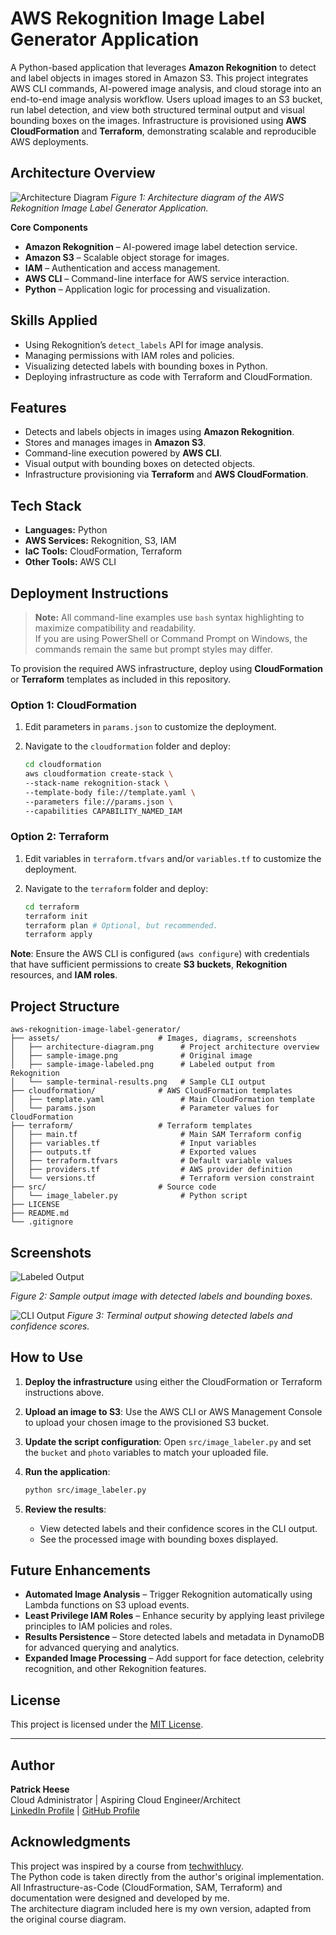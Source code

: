 # AWS Rekognition Image Label Generator Application
A Python-based application that leverages **Amazon Rekognition** to detect and label objects in images stored in Amazon S3. This project integrates AWS CLI commands, AI-powered image analysis, and cloud storage into an end-to-end image analysis workflow. Users upload images to an S3 bucket, run label detection, and view both structured terminal output and visual bounding boxes on the images. Infrastructure is provisioned using **AWS CloudFormation** and **Terraform**, demonstrating scalable and reproducible AWS deployments.

## Architecture Overview
![Architecture Diagram](assets/architecture-diagram.png)
*Figure 1: Architecture diagram of the AWS Rekognition Image Label Generator Application.*

**Core Components**  
- **Amazon Rekognition** – AI-powered image label detection service.  
- **Amazon S3** – Scalable object storage for images.  
- **IAM** – Authentication and access management.  
- **AWS CLI** – Command-line interface for AWS service interaction.  
- **Python** – Application logic for processing and visualization.

## Skills Applied
- Using Rekognition’s `detect_labels` API for image analysis.
- Managing permissions with IAM roles and policies.
- Visualizing detected labels with bounding boxes in Python.
- Deploying infrastructure as code with Terraform and CloudFormation.

## Features
- Detects and labels objects in images using **Amazon Rekognition**.  
- Stores and manages images in **Amazon S3**.  
- Command-line execution powered by **AWS CLI**.  
- Visual output with bounding boxes on detected objects.  
- Infrastructure provisioning via **Terraform** and **AWS CloudFormation**.

## Tech Stack
- **Languages:** Python
- **AWS Services:** Rekognition, S3, IAM
- **IaC Tools:** CloudFormation, Terraform
- **Other Tools:** AWS CLI

## Deployment Instructions
> **Note:** All command-line examples use `bash` syntax highlighting to maximize compatibility and readability.  
> If you are using PowerShell or Command Prompt on Windows, the commands remain the same but prompt styles may differ.

To provision the required AWS infrastructure, deploy using **CloudFormation** or **Terraform** templates as included in this repository.

### Option 1: **CloudFormation**
1. Edit parameters in `params.json` to customize the deployment.

2. Navigate to the `cloudformation` folder and deploy:
   ```bash
   cd cloudformation
   aws cloudformation create-stack \
   --stack-name rekognition-stack \
   --template-body file://template.yaml \
   --parameters file://params.json \
   --capabilities CAPABILITY_NAMED_IAM
   ```

### Option 2: **Terraform**
1. Edit variables in `terraform.tfvars` and/or `variables.tf` to customize the deployment.

2. Navigate to the `terraform` folder and deploy:
   ```bash
   cd terraform
   terraform init
   terraform plan # Optional, but recommended.
   terraform apply
   ```

**Note**: Ensure the AWS CLI is configured (`aws configure`) with credentials that have sufficient permissions to create **S3 buckets**, **Rekognition** resources, and **IAM roles**.

## Project Structure
```plaintext
aws-rekognition-image-label-generator/
├── assets/                      # Images, diagrams, screenshots
│   ├── architecture-diagram.png      # Project architecture overview
│   ├── sample-image.png              # Original image
│   ├── sample-image-labeled.png      # Labeled output from Rekognition
│   └── sample-terminal-results.png   # Sample CLI output
├── cloudformation/              # AWS CloudFormation templates
│   ├── template.yaml                 # Main CloudFormation template
│   └── params.json                   # Parameter values for CloudFormation
├── terraform/                   # Terraform templates
│   ├── main.tf                       # Main SAM Terraform config
│   ├── variables.tf                  # Input variables
│   ├── outputs.tf					  # Exported values
│   ├── terraform.tfvars              # Default variable values
│   ├── providers.tf			      # AWS provider definition
│   └── versions.tf					  # Terraform version constraint
├── src/                         # Source code
│   └── image_labeler.py              # Python script
├── LICENSE                      
├── README.md                   
└── .gitignore                 
```

## Screenshots
![Labeled Output](assets/sample-image-labeled.png)

*Figure 2: Sample output image with detected labels and bounding boxes.*

![CLI Output](assets/sample-terminalresults.png)
*Figure 3: Terminal output showing detected labels and confidence scores.*

## How to Use
1. **Deploy the infrastructure** using either the CloudFormation or Terraform instructions above.

2. **Upload an image to S3**: Use the AWS CLI or AWS Management Console to upload your chosen image to the provisioned S3 bucket.

3. **Update the script configuration**: Open `src/image_labeler.py` and set the `bucket` and `photo` variables to match your uploaded file.

4. **Run the application**:
   ```bash
   python src/image_labeler.py
   ```
   
5. **Review the results**:
   - View detected labels and their confidence scores in the CLI output.
   - See the processed image with bounding boxes displayed.

## Future Enhancements
- **Automated Image Analysis** – Trigger Rekognition automatically using Lambda functions on S3 upload events.
- **Least Privilege IAM Roles** – Enhance security by applying least privilege principles to IAM policies and roles.
- **Results Persistence** – Store detected labels and metadata in DynamoDB for advanced querying and analytics.
- **Expanded Image Processing** – Add support for face detection, celebrity recognition, and other Rekognition features.

## License
This project is licensed under the [MIT License](LICENSE).

---

## Author
**Patrick Heese**  
Cloud Administrator | Aspiring Cloud Engineer/Architect  
[LinkedIn Profile](https://www.linkedin.com/in/patrick-heese/) | [GitHub Profile](https://github.com/patrick-heese)

## Acknowledgments
This project was inspired by a course from [techwithlucy](https://github.com/techwithlucy).  
The Python code is taken directly from the author's original implementation.  
All Infrastructure-as-Code (CloudFormation, SAM, Terraform) and documentation were designed and developed by me.  
The architecture diagram included here is my own version, adapted from the original course diagram.  

